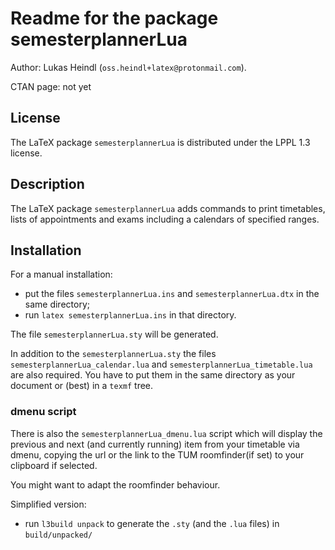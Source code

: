 # Readme for the package semesterplannerLua

Author: Lukas Heindl (`oss.heindl+latex@protonmail.com`).

CTAN page: not yet

## License
The LaTeX package `semesterplannerLua` is distributed under the LPPL 1.3 license.

## Description

The LaTeX package `semesterplannerLua` adds commands to print timetables, lists
of appointments and exams including a calendars of specified ranges.

## Installation

For a manual installation:

* put the files `semesterplannerLua.ins` and `semesterplannerLua.dtx` in the
same directory;
* run `latex semesterplannerLua.ins` in that directory.

The file `semesterplannerLua.sty` will be generated.

In addition to the `semesterplannerLua.sty` the files
`semesterplannerLua_calendar.lua` and `semesterplannerLua_timetable.lua` are
also required. 
You have to put them in the same directory as your document or (best) in a `texmf` tree. 

### dmenu script
There is also the `semesterplannerLua_dmenu.lua` script which will display the
previous and next (and currently running) item from your timetable via dmenu,
copying the url or the link to the TUM roomfinder(if set) to your clipboard if
selected.

You might want to adapt the roomfinder behaviour.


Simplified version:

* run `l3build unpack` to generate the `.sty` (and the `.lua` files) in
`build/unpacked/`
